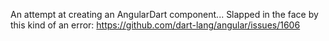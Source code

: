 An attempt at creating an AngularDart component... Slapped in the face by this kind of an error: https://github.com/dart-lang/angular/issues/1606 
